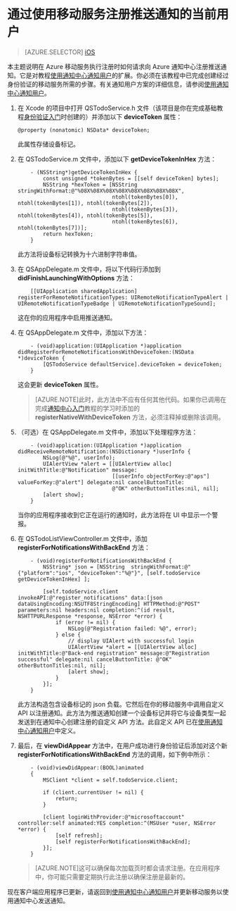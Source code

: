 <properties 
	pageTitle="使用移动服务注册推送通知的当前用户 | Microsoft Azure" 
	description="了解在 Azure 移动服务执行注册时如何在 iOS 应用程序中请求向 Azure 通知中心注册推送通知。" 
	services="notification-hubs" 
	documentationCenter="ios" 
	authors="ysxu" 
	manager="dwrede" 
	editor=""/>

<tags 
	ms.service="mobile-services" 
	ms.date="07/28/2015" 
	wacn.date="11/02/2015"/>

# 通过使用移动服务注册推送通知的当前用户

> [AZURE.SELECTOR]
[iOS](/documentation/articles/notification-hubs-ios-mobile-services-register-user-push-notifications)

本主题说明在 Azure 移动服务执行注册时如何请求向 Azure 通知中心注册推送通知。它是对教程[使用通知中心通知用户][使用通知中心通知用户]的扩展。你必须在该教程中已完成创建经过身份验证的移动服务所需的步骤。有关通知用户方案的详细信息，请参阅[使用通知中心通知用户][使用通知中心通知用户]。

1.  在 Xcode 的项目中打开 QSTodoService.h 文件（该项目是你在完成基础教程[身份验证入门][身份验证入门]时创建的）并添加以下 **deviceToken** 属性：

        @property (nonatomic) NSData* deviceToken;

    此属性存储设备标记。

2.  在 QSTodoService.m 文件中，添加以下 **getDeviceTokenInHex** 方法：

            - (NSString*)getDeviceTokenInHex {
                const unsigned *tokenBytes = [[self deviceToken] bytes];
                NSString *hexToken = [NSString stringWithFormat:@"%08X%08X%08X%08X%08X%08X%08X%08X",
                                      ntohl(tokenBytes[0]), ntohl(tokenBytes[1]), ntohl(tokenBytes[2]),
                                      ntohl(tokenBytes[3]), ntohl(tokenBytes[4]), ntohl(tokenBytes[5]),
                                      ntohl(tokenBytes[6]), ntohl(tokenBytes[7])];
                return hexToken;
            }

    此方法将设备标记转换为十六进制字符串值。

3.  在 QSAppDelegate.m 文件中，将以下代码行添加到 **didFinishLaunchingWithOptions** 方法：

            [[UIApplication sharedApplication] registerForRemoteNotificationTypes: UIRemoteNotificationTypeAlert | UIRemoteNotificationTypeBadge | UIRemoteNotificationTypeSound];

    这在你的应用程序中启用推送通知。

4.  在 QSAppDelegate.m 文件中，添加以下方法：

            - (void)application:(UIApplication *)application didRegisterForRemoteNotificationsWithDeviceToken:(NSData *)deviceToken {
                [QSTodoService defaultService].deviceToken = deviceToken;
            }

    这会更新 **deviceToken** 属性。

	> [AZURE.NOTE]此时，此方法中不应有任何其他代码。如果你已调用在完成[通知中心入门](/manage/services/notification-hubs/get-started-notification-hubs-ios/"%20target="_blank")教程的学习时添加的 **registerNativeWithDeviceToken** 方法，必须注释掉或删除该调用。

5.  （可选）在 QSAppDelegate.m 文件中，添加以下处理程序方法：

            - (void)application:(UIApplication *)application didReceiveRemoteNotification:(NSDictionary *)userInfo {
                NSLog(@"%@", userInfo);
                UIAlertView *alert = [[UIAlertView alloc] initWithTitle:@"Notification" message:
                                      [[userInfo objectForKey:@"aps"] valueForKey:@"alert"] delegate:nil cancelButtonTitle:
                                      @"OK" otherButtonTitles:nil, nil];
                [alert show];
            }

    当你的应用程序接收到它正在运行的通知时，此方法将在 UI 中显示一个警报。

6.  在 QSTodoListViewController.m 文件中，添加 **registerForNotificationsWithBackEnd** 方法：

			- (void)registerForNotificationsWithBackEnd {    
			    NSString* json = [NSString  stringWithFormat:@"{"platform":"ios", "deviceToken":"%@"}", [self.todoService getDeviceTokenInHex] ];
			    
			    [self.todoService.client invokeAPI:@"register_notifications" data:[json dataUsingEncoding:NSUTF8StringEncoding] HTTPMethod:@"POST" parameters:nil headers:nil completion:^(id result, NSHTTPURLResponse *response, NSError *error) {
			        if (error != nil) {
			            NSLog(@"Registration failed: %@", error);
			        } else {
			            // display UIAlert with successful login
			            UIAlertView *alert = [[UIAlertView alloc] initWithTitle:@"Back-end registration" message:@"Registration successful" delegate:nil cancelButtonTitle: @"OK" otherButtonTitles:nil, nil];
			            [alert show];
			        }
			    }];
			}

    此方法构造包含设备标记的 json 负载。它然后在你的移动服务中调用自定义 API 以注册通知。此方法为推送通知创建一个设备标记并将它与设备类型一起发送到在通知中心创建注册的自定义 API 方法。此自定义 API 已在[使用通知中心通知用户][使用通知中心通知用户]中定义。

7.  最后，在 **viewDidAppear** 方法中，在用户成功进行身份验证后添加对这个新 **registerForNotificationsWithBackEnd** 方法的调用，如下例中所示：

            - (void)viewDidAppear:(BOOL)animated
            {
                MSClient *client = self.todoService.client;

                if (client.currentUser != nil) {
                    return;
                }

                [client loginWithProvider:@"microsoftaccount" controller:self animated:YES completion:^(MSUser *user, NSError *error) {
                    [self refresh];
                    [self registerForNotificationsWithBackEnd];
                }];
            }

	> [AZURE.NOTE]这可以确保每次加载页时都会请求注册。在应用程序中，你可能只需要定期执行此注册以确保注册是最新的。
	
现在客户端应用程序已更新，请返回到[使用通知中心通知用户]并更新移动服务以使用通知中心发送通知。

<!-- Anchors. --> 

<!-- Images. --> 

<!-- URLs. -->
[使用通知中心通知用户]: /documentation/articles/notification-hubs-aspnet-backend-ios-notify-users
[身份验证入门]:/documentation/articles/mobile-services-dotnet-backend-ios-get-started-users

[Azure Management Portal]: https://manage.windowsazure.cn/
[Get Started with Notification Hubs]: /documentation/articles/notification-hubs-ios-get-started/

<!---HONumber=71-->